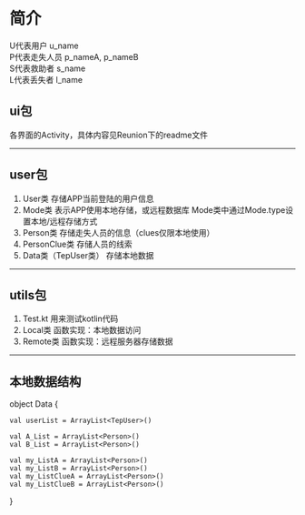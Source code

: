 # 简介
U代表用户      u_name  
P代表走失人员 p_nameA, p_nameB  
S代表救助者    s_name  
L代表丢失者    l_name  



## ui包
各界面的Activity，具体内容见Reunion下的readme文件

------
## user包
1.    User类
存储APP当前登陆的用户信息
2.    Mode类
表示APP使用本地存储，或远程数据库
Mode类中通过Mode.type设置本地/远程存储方式
3.    Person类
存储走失人员的信息（clues仅限本地使用）
4.    PersonClue类
存储人员的线索
5.    Data类（TepUser类）
存储本地数据
------
## utils包
1.    Test.kt
用来测试kotlin代码
2.    Local类
函数实现：本地数据访问
3.    Remote类
函数实现：远程服务器存储数据

------
## 本地数据结构
object Data {

    val userList = ArrayList<TepUser>()
    
    val A_List = ArrayList<Person>()
    val B_List = ArrayList<Person>()
    
    val my_ListA = ArrayList<Person>()
    val my_ListB = ArrayList<Person>()
    val my_ListClueA = ArrayList<Person>()
    val my_ListClueB = ArrayList<Person>()
}

